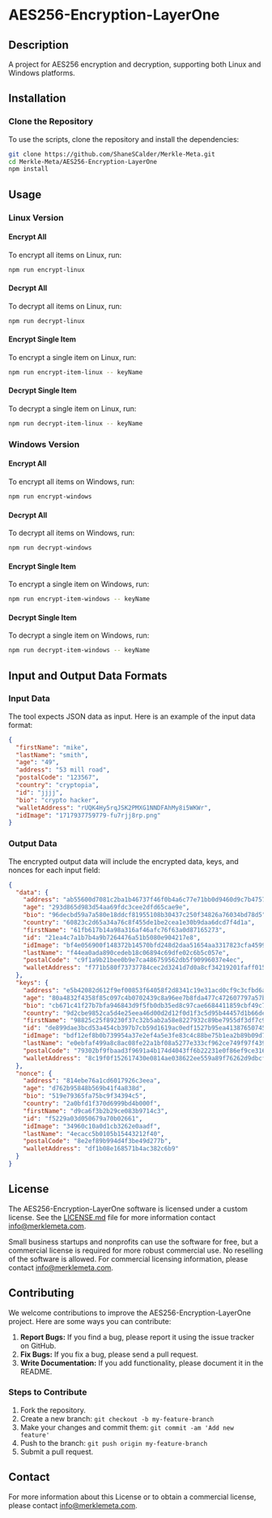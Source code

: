 
# AES256-Encryption-LayerOne

## Description
A project for AES256 encryption and decryption, supporting both Linux and Windows platforms.

## Installation

### Clone the Repository
To use the scripts, clone the repository and install the dependencies:

```sh
git clone https://github.com/ShaneSCalder/Merkle-Meta.git
cd Merkle-Meta/AES256-Encryption-LayerOne
npm install
```

## Usage

### Linux Version

#### Encrypt All
To encrypt all items on Linux, run:
```sh
npm run encrypt-linux
```

#### Decrypt All
To decrypt all items on Linux, run:
```sh
npm run decrypt-linux
```

#### Encrypt Single Item
To encrypt a single item on Linux, run:
```sh
npm run encrypt-item-linux -- keyName
```

#### Decrypt Single Item
To decrypt a single item on Linux, run:
```sh
npm run decrypt-item-linux -- keyName
```

### Windows Version

#### Encrypt All
To encrypt all items on Windows, run:
```sh
npm run encrypt-windows
```

#### Decrypt All
To decrypt all items on Windows, run:
```sh
npm run decrypt-windows
```

#### Encrypt Single Item
To encrypt a single item on Windows, run:
```sh
npm run encrypt-item-windows -- keyName
```

#### Decrypt Single Item
To decrypt a single item on Windows, run:
```sh
npm run decrypt-item-windows -- keyName
```
## Input and Output Data Formats

### Input Data
The tool expects JSON data as input. Here is an example of the input data format:
```json
{
  "firstName": "mike",
  "lastName": "smith",
  "age": "49",
  "address": "53 mill road",
  "postalCode": "123567",
  "country": "cryptopia",
  "id": "jjjj",
  "bio": "crypto hacker",
  "walletAddress": "rUQK4Hy5rqJSK2PMXG1NNDFAhMy8i5WKWr",
  "idImage": "1717937759779-fu7rjj8rp.png"
}
```

### Output Data
The encrypted output data will include the encrypted data, keys, and nonces for each input field:
```json
{
  "data": {
    "address": "ab55600d7081c2ba1b46737f46f0b4a6c77e71bb0d9460d9c7b4757b",
    "age": "293d865d983d54aa69fdc3cee2dfd65cae9e",
    "bio": "96decbd59a7a580e18ddcf81955108b30437c250f34826a76034bd78d5",
    "country": "60823c2d65a34a76c8f455de1be2cea1e30b9daa6dcd7f4d1a",
    "firstName": "61fb617b14a98a316af46afc76f63a0d87165273",
    "id": "21ea4c7a1b7b4a9b7264476a51b5080e904217e8",
    "idImage": "bf4e056900f148372b14570bfd248d2daa51654aa3317823cfa45990b74bdfc5fb670ee04321d84cc23851",
    "lastName": "f44ea0ada890cedeb18c06894c69dfe02c6b5c057e",
    "postalCode": "c9f1a9b21bee0b9e7ca486759562db5f90996037e4ec",
    "walletAddress": "f771b580f73737784cec2d3241d7d0a8cf34219201faff015318e17f7397ce343f88eb6df2b3e89312e0992537cf6ca25384"
  },
  "keys": {
    "address": "e5b42082d612f9ef00853f64058f2d8341c19e31acd0cf9c3cfbd6ab2a4f2f87",
    "age": "80a4832f4358f85c097c4b0702439c8a96ee7b8fda477c472607797a57b14eec",
    "bio": "cb671c41f27b7bfa946843d9f5fb0db35ed8c97cae6684411859cbf49c7c7d3d",
    "country": "9d2cbe9852ca5d4e25eea46d00d2d12f0d1f3c5d95b44457d1b66de82c41057e",
    "firstName": "98825c25f89230f37c32b5ab2a58e8227932c89be7955df3df7c90707bf898df",
    "id": "de899dae3bcd53a454cb397b7cb59d1619ac0edf1527b95ea413876507457b00",
    "idImage": "bdf12ef8b0b739954a37e2ef4a5e3fe83c4c88be75b1ea2b89b09d7f9af991fe",
    "lastName": "e0ebfaf499a8c8ac08fe22a1bf08a5277e333cf962ce749f97f439d1fd071542",
    "postalCode": "79302bf9fbaad3f9691a4b174d4043ff6b22231e0f86ef9ce3164f3ad060c8d8",
    "walletAddress": "8c19f0f152617430e0814ae038622ee559a89f76262d9dbcf28c4f426fdf0d03"
  },
  "nonce": {
    "address": "814ebe76a1cd6017926c3eea",
    "age": "d762b95848b569b41f4a838d",
    "bio": "519e79365fa75bc9f34394c5",
    "country": "2a0bfd1f370d6999bd4b000f",
    "firstName": "d9ca6f3b2b29ce083b9714c3",
    "id": "f5229a03d050679a70b02661",
    "idImage": "34960c10a0d1cb3262e0aadf",
    "lastName": "4ecacc5b0105b15443212f40",
    "postalCode": "8e2ef89b994d4f3be49d277b",
    "walletAddress": "df1b08e168571b4ac382c6b9"
  }
}
```

## License
The AES256-Encryption-LayerOne software is licensed under a custom license. See the [LICENSE.md](LICENSE.md) file for more information contact info@merklemeta.com.

Small business startups and nonprofits can use the software for free, but a commercial license is required for more robust commercial use. No reselling of the software is allowed. For commercial licensing information, please contact info@merklemeta.com.

## Contributing
We welcome contributions to improve the AES256-Encryption-LayerOne project. Here are some ways you can contribute:

1. **Report Bugs:** If you find a bug, please report it using the issue tracker on GitHub.
2. **Fix Bugs:** If you fix a bug, please send a pull request.
3. **Write Documentation:** If you add functionality, please document it in the README.

### Steps to Contribute
1. Fork the repository.
2. Create a new branch: `git checkout -b my-feature-branch`
3. Make your changes and commit them: `git commit -am 'Add new feature'`
4. Push to the branch: `git push origin my-feature-branch`
5. Submit a pull request.

## Contact
For more information about this License or to obtain a commercial license, please contact info@merklemeta.com.
```














